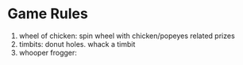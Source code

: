 # Game Rules

1. wheel of chicken: spin wheel with chicken/popeyes related prizes
2. timbits: donut holes. whack a timbit
3. whooper frogger: 